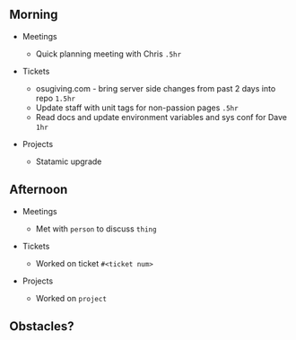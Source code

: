 ## Morning

- Meetings
    - Quick planning meeting with Chris `.5hr`


- Tickets
    - osugiving.com - bring server side changes from past 2 days into repo `1.5hr`
    - Update staff with unit tags for non-passion pages `.5hr`
    - Read docs and update environment variables and sys conf for Dave `1hr`


- Projects
    - Statamic upgrade


## Afternoon

- Meetings
    - Met with `person` to discuss `thing`


- Tickets
    - Worked on ticket `#<ticket num>`


- Projects
    - Worked on `project`


## Obstacles?
